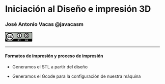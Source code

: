 # Iniciación al Diseño e impresión 3D


### José Antonio Vacas @javacasm
![CCbySA](images/CCbySQ_88x31.png)

* *  *

#### Formatos de impresión y proceso de impresión

* Generamos el STL a partir del diseño

* Generamos el Gcode para la configuración de nuestra máquina
